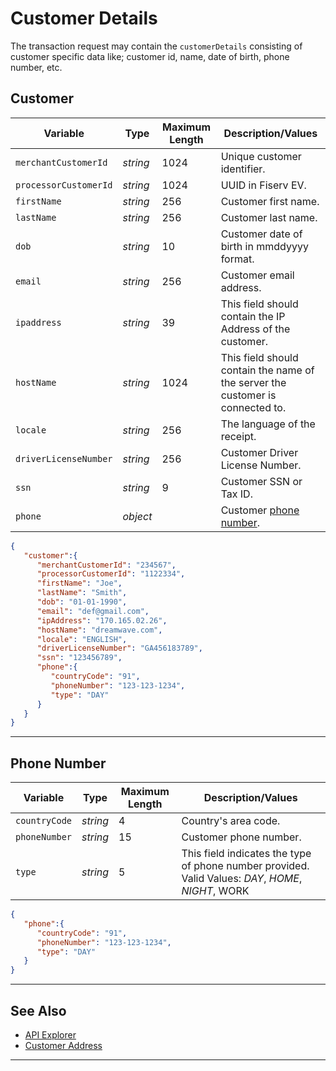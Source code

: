 # Customer Details

The transaction request may contain the `customerDetails` consisting of customer specific data like; customer id, name, date of birth, phone number, etc.

## Customer

<!--
type: tab
title: customer
-->

| Variable | Type | Maximum Length | Description/Values |
| -------- | -- | ------------ | ------------------ |
| `merchantCustomerId` | *string* | 1024 | Unique customer identifier. |
| `processorCustomerId` | *string* | 1024 | UUID in Fiserv EV. |
| `firstName` | *string* | 256 | Customer first name. |
| `lastName` | *string* | 256 | Customer last name. |
| `dob` | *string* | 10 | Customer date of birth in mmddyyyy format. |
| `email` | *string* | 256 | Customer email address. |
| `ipaddress` | *string* | 39 | This field should contain the IP Address of the customer. |
| `hostName` | *string* | 1024 | This field should contain the name of the server the customer is connected to.|
| `locale` | *string* | 256 | The language of the receipt.|
| `driverLicenseNumber` | *string* | 256 | Customer Driver License Number.|
| `ssn` | *string* | 9 | Customer SSN or Tax ID.|
| `phone` | *object* |  | Customer [phone number](#phone-number).|


<!--
type: tab
title: JSON Example
-->

```json
{
   "customer":{
      "merchantCustomerId": "234567",
      "processorCustomerId": "1122334",
      "firstName": "Joe",
      "lastName": "Smith",
      "dob": "01-01-1990",
      "email": "def@gmail.com",
      "ipAddress": "170.165.02.26",
      "hostName": "dreamwave.com",
      "locale": "ENGLISH",
      "driverLicenseNumber": "GA456183789",
      "ssn": "123456789",
      "phone":{
         "countryCode": "91",
         "phoneNumber": "123-123-1234",
         "type": "DAY"
      }
   }
}
```

<!-- type: tab-end -->

---

## Phone Number

<!--
type: tab
title: phone
-->

| Variable | Type |Maximum Length | Description/Values |
| -------- | -- | ------------ | ------------------ |
| `countryCode` | *string* | 4 | Country's area code. |
| `phoneNumber` | *string* | 15 | Customer phone number. |
| `type` | *string* | 5 | This field indicates the type of phone number provided. Valid Values: *DAY*, *HOME*, *NIGHT*, WORK |

<!--
type: tab
title: JSON Example
-->

```json
{
   "phone":{
      "countryCode": "91",
      "phoneNumber": "123-123-1234",
      "type": "DAY"
   }
}
```

<!-- type: tab-end -->

---

## See Also

- [API Explorer](../api/?type=post&path=/payments/v1/charges)
- [Customer Address](?path=docs/Resources/Master-Data/Address.md)

---
